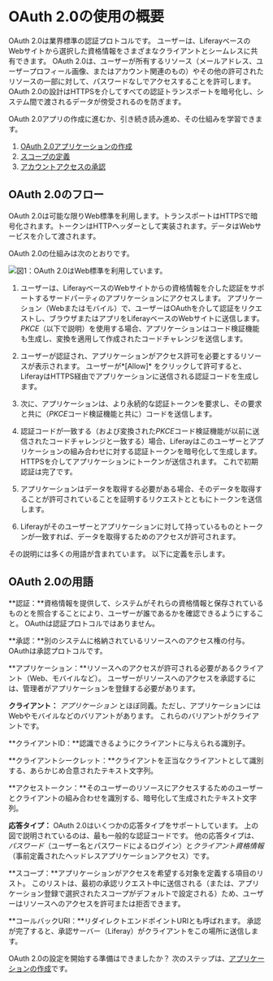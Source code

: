 # OAuth 2.0の使用の概要

OAuth 2.0は業界標準の認証プロトコルです。 ユーザーは、LiferayベースのWebサイトから選択した資格情報をさまざまなクライアントとシームレスに共有できます。 OAuth 2.0は、ユーザーが所有するリソース（メールアドレス、ユーザープロフィール画像、またはアカウント関連のもの）やその他の許可されたリソースの一部に対して、パスワードなしでアクセスすることを許可します。 OAuth 2.0の設計はHTTPSを介してすべての認証トランスポートを暗号化し、システム間で渡されるデータが傍受されるのを防ぎます。

OAuth 2.0アプリの作成に進むか、引き続き読み進め、その仕組みを学習できます。

1.  [OAuth 2.0アプリケーションの作成](./creating-oauth2-applications.md)
2.  [スコープの定義](./oauth2-scopes.md)
3.  [アカウントアクセスの承認](./authorizing-account-access-with-oauth2.md)

## OAuth 2.0のフロー

OAuth 2.0は可能な限りWeb標準を利用します。トランスポートはHTTPSで暗号化されます。トークンはHTTPヘッダーとして実装されます。データはWebサービスを介して渡されます。

OAuth 2.0の仕組みは次のとおりです。

![図1：OAuth 2.0はWeb標準を利用しています。](./introduction-to-using-oauth2/images/01.png)

1.  ユーザーは、LiferayベースのWebサイトからの資格情報を介した認証をサポートするサードパーティのアプリケーションにアクセスします。 アプリケーション（Webまたはモバイル）で、ユーザーはOAuthを介して認証をリクエストし、ブラウザまたはアプリをLiferayベースのWebサイトに送信します。 *PKCE*（以下で説明）を使用する場合、アプリケーションはコード検証機能も生成し、変換を適用して作成されたコードチャレンジを送信します。

2.  ユーザーが認証され、アプリケーションがアクセス許可を必要とするリソースが表示されます。 ユーザーが*[Allow]* をクリックして許可すると、LiferayはHTTPS経由でアプリケーションに送信される認証コードを生成します。

3.  次に、アプリケーションは、より永続的な認証トークンを要求し、その要求と共に（*PKCE*コード検証機能と共に）コードを送信します。

4.  認証コードが一致する（および変換された*PKCE*コード検証機能が以前に送信されたコードチャレンジと一致する）場合、Liferayはこのユーザーとアプリケーションの組み合わせに対する認証トークンを暗号化して生成します。 HTTPSを介してアプリケーションにトークンが送信されます。 これで初期認証は完了です。

5.  アプリケーションはデータを取得する必要がある場合、そのデータを取得することが許可されていることを証明するリクエストとともにトークンを送信します。

6.  Liferayがそのユーザーとアプリケーションに対して持っているものとトークンが一致すれば、データを取得するためのアクセスが許可されます。

その説明には多くの用語が含まれています。 以下に定義を示します。

## OAuth 2.0の用語

**認証：**資格情報を提供して、システムがそれらの資格情報と保存されているものとを照合することにより、ユーザーが誰であるかを確認できるようにすること。 OAuthは認証プロトコルではありません。

**承認：**別のシステムに格納されているリソースへのアクセス権の付与。 OAuthは承認プロトコルです。

**アプリケーション：**リソースへのアクセスが許可される必要があるクライアント（Web、モバイルなど）。 ユーザーがリソースへのアクセスを承認するには、管理者がアプリケーションを登録する必要があります。

**クライアント：** *アプリケーション* とほぼ同義。ただし、アプリケーションにはWebやモバイルなどのバリアントがあります。 これらのバリアントがクライアントです。

**クライアントID：**認識できるようにクライアントに与えられる識別子。

**クライアントシークレット：**クライアントを正当なクライアントとして識別する、あらかじめ合意されたテキスト文字列。

**アクセストークン：**そのユーザーのリソースにアクセスするためのユーザーとクライアントの組み合わせを識別する、暗号化して生成されたテキスト文字列。

**応答タイプ：** OAuth 2.0はいくつかの応答タイプをサポートしています。 上の図で説明されているのは、最も一般的な認証コードです。 他の応答タイプは、*パスワード*（ユーザー名とパスワードによるログイン）と*クライアント資格情報*（事前定義されたヘッドレスアプリケーションアクセス）です。

**スコープ：**アプリケーションがアクセスを希望する対象を定義する項目のリスト。 このリストは、最初の承認リクエスト中に送信される（または、アプリケーション登録で選択されたスコープがデフォルトで設定される）ため、ユーザーはリソースへのアクセスを許可または拒否できます。

**コールバックURI：**リダイレクトエンドポイントURIとも呼ばれます。 承認が完了すると、承認サーバー（Liferay）がクライアントをこの場所に送信します。

OAuth 2.0の設定を開始する準備はできましたか？ 次のステップは、[アプリケーションの作成](./creating-oauth2-applications.md)です。

